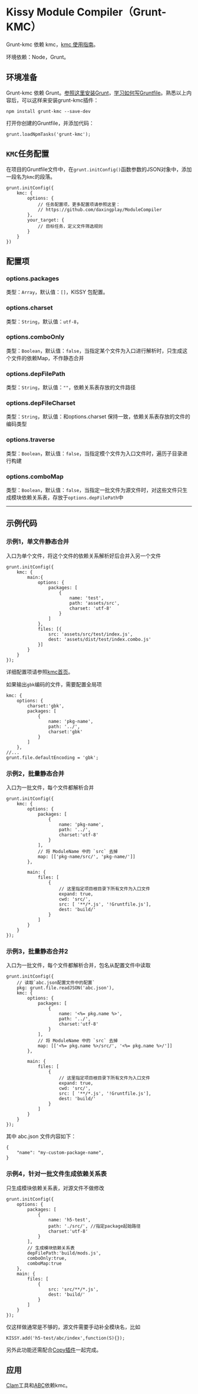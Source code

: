 # Kissy Module Compiler（Grunt-KMC）

Grunt-kmc 依赖 kmc，[kmc 使用指南](https://github.com/daxingplay/ModuleCompiler/)。

环境依赖：Node，Grunt。

## 环境准备

Grunt-kmc 依赖 Grunt。[参照这里安装Grunt](http://gruntjs.com/getting-started)，[学习如何写Gruntfile](http://gruntjs.com/sample-gruntfile)。熟悉以上内容后，可以这样来安装grunt-kmc插件：

	npm install grunt-kmc --save-dev

打开你创建的Gruntfile，并添加代码：

	grunt.loadNpmTasks('grunt-kmc');

## `KMC`任务配置

在项目的Gruntfile文件中，在`grunt.initConfig()`函数参数的JSON对象中，添加一段名为`kmc`的段落。

	grunt.initConfig({
		kmc: {
			options: {
				// 任务配置项，更多配置项请参照这里：
				// https://github.com/daxingplay/ModuleCompiler
			},
			your_target: {
				// 目标任务，定义文件筛选规则
			}
		}
	})

## 配置项

### options.packages

类型：`Array`，默认值：`[]`，KISSY 包配置。

### options.charset

类型：`String`，默认值：`utf-8`，

### options.comboOnly

类型：`Boolean`，默认值：`false`，当指定某个文件为入口进行解析时，只生成这个文件的依赖Map，不作静态合并

### options.depFilePath

类型：`String`，默认值：`""`，依赖关系表存放的文件路径

### options.depFileCharset

类型：`String`，默认值：和options.charset 保持一致，依赖关系表存放的文件的编码类型

### options.traverse

类型：`Boolean`，默认值：`false`，当指定模个文件为入口文件时，遍历子目录进行构建

### options.comboMap

类型：`Boolean`，默认值：`false`，当指定一批文件为源文件时，对这些文件只生成模块依赖关系表，存放于`options.depFilePath`中

----------------------------------

## 示例代码

### 示例1，单文件静态合并

入口为单个文件，将这个文件的依赖关系解析好后合并入另一个文件

	grunt.initConfig({
		kmc: {
			main:{
				options: {
					packages: [
						{
							name: 'test',
							path: 'assets/src',
							charset: 'utf-8'
						}
					]
				},
				files: [{
					src: 'assets/src/test/index.js',
					dest: 'assets/dist/test/index.combo.js'
				}]
			}
		}
	});

详细配置项请参照[kmc首页](https://github.com/daxingplay/ModuleCompiler)。

如果输出`gbk`编码的文件，需要配置全局项

	kmc: {
		options: {
			charset:'gbk',
			packages: [
				{
					name: 'pkg-name',
					path: '../',
					charset:'gbk'
				}
			]
		},
	//...
	grunt.file.defaultEncoding = 'gbk';



### 示例2，批量静态合并

入口为一批文件，每个文件都解析合并

	grunt.initConfig({
        kmc: {
            options: {
                packages: [
                    {
                        name: 'pkg-name',
                        path: '../',
						charset:'utf-8'
                    }
                ],
				// 将 ModuleName 中的 `src` 去掉
				map: [['pkg-name/src/', 'pkg-name/']]
            },

            main: {
                files: [
                    {
						// 这里指定项目根目录下所有文件为入口文件
                        expand: true,
						cwd: 'src/',
                        src: [ '**/*.js', '!Gruntfile.js'],
                        dest: 'build/'
                    }
                ]
            }
		}
	});


### 示例3，批量静态合并2

入口为一批文件，每个文件都解析合并，包名从配置文件中读取

	grunt.initConfig({
		// 读取`abc.json配置文件中的配置`
        pkg: grunt.file.readJSON('abc.json'),
        kmc: {
            options: {
                packages: [
                    {
                        name: '<%= pkg.name %>',
                        path: '../',
						charset:'utf-8'
                    }
                ],
				// 将 ModuleName 中的 `src` 去掉
				map: [['<%= pkg.name %>/src/', '<%= pkg.name %>/']]
            },

            main: {
                files: [
                    {
						// 这里指定项目根目录下所有文件为入口文件
                        expand: true,
						cwd: 'src/',
                        src: [ '**/*.js', '!Gruntfile.js'],
                        dest: 'build/'
                    }
                ]
            }
		}
	});

其中 abc.json 文件内容如下：

	{
		"name": "my-custom-package-name",
	}

### 示例4，针对一批文件生成依赖关系表

只生成模块依赖关系表，对源文件不做修改

	grunt.initConfig({
		options: {
			packages: [
				{
					name: 'h5-test',
					path: './src/', //指定package起始路径
					charset:'utf-8'
				}
			],
			// 生成模块依赖关系表
			depFilePath:'build/mods.js',
			comboOnly:true,
			comboMap:true
		},
		main: {
			files: [
				{
					src: 'src/**/*.js',
					dest: 'build/'
				}
			]
		}
	});

仅这样做通常是不够的，源文件需要手动补全模块名，比如

	KISSY.add('h5-test/abc/index',function(S){});

另外此功能还需配合[Copy插件](http://npmjs.org/grunt-contrib-copy)一起完成。

## 应用

[Clam](clam.html)工具和[ABC](http://abc.f2e.taobao.net/)依赖kmc。
